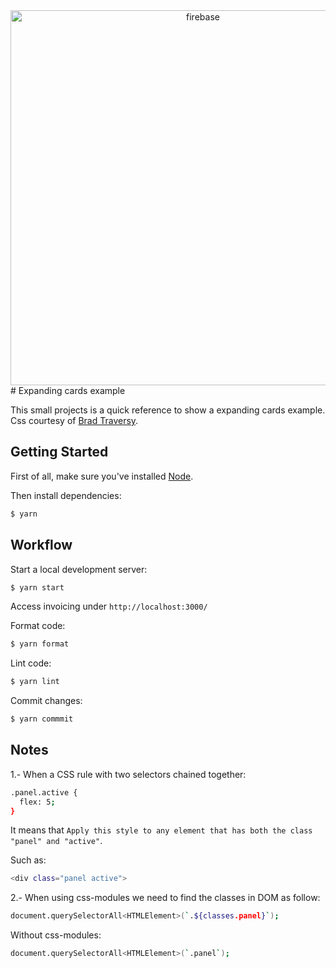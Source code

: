 <div align="center" >
  <img src="social.png" alt="firebase" title="firebase" width="600px" />
</div>
# Expanding cards example

This small projects is a quick reference to show a expanding cards example. Css courtesy of [Brad Traversy](https://github.com/bradtraversy).

## Getting Started

First of all, make sure you&#39;ve installed [Node](https://nodejs.org).

Then install dependencies:

```bash
$ yarn
```

## Workflow

Start a local development server:

```bash
$ yarn start
```

Access invoicing under `http://localhost:3000/`

Format code:

```bash
$ yarn format
```

Lint code:

```bash
$ yarn lint
```

Commit changes:

```bash
$ yarn commmit
```

## Notes

1.- When a CSS rule with two selectors chained together:

```bash
.panel.active {
  flex: 5;
}
```

It means that `Apply this style to any element that has both the class "panel" and "active"`.

Such as:

```bash
<div class="panel active">
```

2.- When using css-modules we need to find the classes in DOM as follow:

```bash
document.querySelectorAll<HTMLElement>(`.${classes.panel}`);
```

Without css-modules:

```bash
document.querySelectorAll<HTMLElement>(`.panel`);
```
